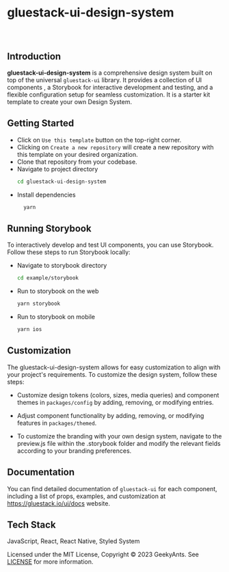 # gluestack-ui-design-system

<h3 align="center">
  <br>
</h3>

## Introduction

**gluestack-ui-design-system** is a comprehensive design system built on top of the universal `gluestack-ui` library. It provides a collection of UI components , a Storybook for interactive development and testing, and a flexible configuration setup for seamless customization. It is a starter kit template to create your own Design System.

## Getting Started

- Click on `Use this template` button on the top-right corner.
- Clicking on `Create a new repository` will create a new repository with this template on your desired organization.
- Clone that repository from your codebase.
- Navigate to project directory
  ```bash
  cd gluestack-ui-design-system
  ```
- Install dependencies
  ```bash
    yarn
  ```

## Running Storybook

To interactively develop and test UI components, you can use Storybook. Follow these steps to run Storybook locally:

- Navigate to storybook directory

  ```bash
  cd example/storybook
  ```

- Run to storybook on the web
  ```bash
  yarn storybook
  ```
- Run to storybook on mobile
  ```bash
  yarn ios
  ```

## Customization

The gluestack-ui-design-system allows for easy customization to align with your project's requirements. To customize the design system, follow these steps:

- Customize design tokens (colors, sizes, media queries) and component themes in `packages/config` by adding, removing, or modifying entries.
- Adjust component functionality by adding, removing, or modifying features in `packages/themed`.

- To customize the branding with your own design system, navigate to the preview.js file within the .storybook folder and modify the relevant fields according to your branding preferences.

## Documentation

You can find detailed documentation of `gluestack-ui` for each component, including a list of props, examples, and customization at https://gluestack.io/ui/docs website.

## Tech Stack

JavaScript, React, React Native, Styled System

Licensed under the MIT License, Copyright © 2023 GeekyAnts. See [LICENSE](./LICENSE) for more information.
